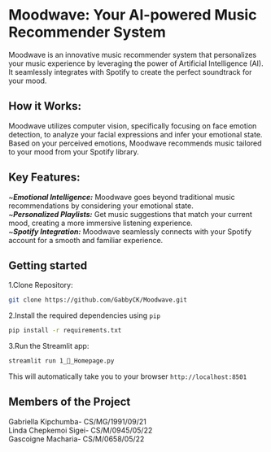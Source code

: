 # Moodwave:  Your AI-powered Music Recommender System

Moodwave is an innovative music recommender system that personalizes your music experience by leveraging the power of Artificial Intelligence (AI).  It seamlessly integrates with Spotify to create the perfect soundtrack for your mood.

## **How it Works:**
Moodwave utilizes computer vision, specifically focusing on face emotion detection, to analyze your facial expressions and infer your emotional state. Based on your perceived emotions, Moodwave recommends music tailored to your mood from your Spotify library.

## **Key Features:**
~***Emotional Intelligence:*** Moodwave goes beyond traditional music recommendations by considering your emotional state.<br>
~***Personalized Playlists:*** Get music suggestions that match your current mood, creating a more immersive listening experience.<br>
~***Spotify Integration:*** Moodwave seamlessly connects with your Spotify account for a smooth and familiar experience.

## **Getting started**
1.Clone Repository:<br>
```bash
git clone https://github.com/GabbyCK/Moodwave.git
```

2.Install the required dependencies using `pip`<br>
```bash
pip install -r requirements.txt
```
3.Run the Streamlit app:<br>
```bash
streamlit run 1_🎵_Homepage.py
```
This will automatically take you to your browser `http://localhost:8501`
## Members of the Project
Gabriella Kipchumba- CS/MG/1991/09/21<br>
Linda Chepkemoi Sigei- CS/M/0945/05/22<br>
Gascoigne Macharia- CS/M/0658/05/22<br>
